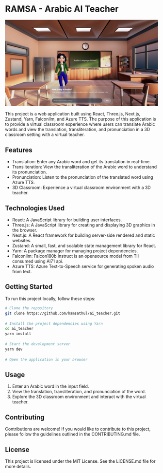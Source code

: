# RAMSA - Arabic AI Teacher

![Image](public/images/ai_teacher.jpg)

This project is a web application built using React, Three.js, Next.js, Zustand, Yarn, Falconllm, and Azure TTS. The purpose of this application is to provide a virtual classroom experience where users can translate Arabic words and view the translation, transliteration, and pronunciation in a 3D classroom setting with a virtual teacher.

## Features

- Translation: Enter any Arabic word and get its translation in real-time.
- Transliteration: View the transliteration of the Arabic word to understand its pronunciation.
- Pronunciation: Listen to the pronunciation of the translated word using Azure TTS.
- 3D Classroom: Experience a virtual classroom environment with a 3D teacher.

## Technologies Used

- React: A JavaScript library for building user interfaces.
- Three.js: A JavaScript library for creating and displaying 3D graphics in the browser.
- Next.js: A React framework for building server-side rendered and static websites.
- Zustand: A small, fast, and scalable state management library for React.
- Yarn: A package manager for managing project dependencies.
- Falconllm: Falcon180b instruct is an opensource model from TII consumed using AI71 api.
- Azure TTS: Azure Text-to-Speech service for generating spoken audio from text.

## Getting Started

To run this project locally, follow these steps:

```bash
# Clone the repository
git clone https://github.com/hamsathul/ai_teacher.git

# Install the project dependencies using Yarn
cd ai_teacher
yarn install

# Start the development server
yarn dev

# Open the application in your browser
```


## Usage

1. Enter an Arabic word in the input field.
2. View the translation, transliteration, and pronunciation of the word.
3. Explore the 3D classroom environment and interact with the virtual teacher.

## Contributing

Contributions are welcome! If you would like to contribute to this project, please follow the guidelines outlined in the CONTRIBUTING.md file.

## License

This project is licensed under the MIT License. See the LICENSE.md file for more details.
